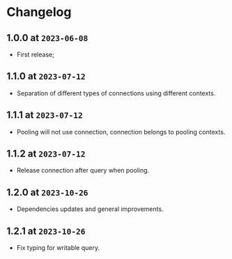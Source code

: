 # Changelog

## 1.0.0 at `2023-06-08`

* First release;

## 1.1.0 at `2023-07-12`

* Separation of different types of connections using different contexts.

## 1.1.1 at `2023-07-12`

* Pooling will not use connection, connection belongs to pooling contexts.

## 1.1.2 at `2023-07-12`

* Release connection after query when pooling.

## 1.2.0 at `2023-10-26`

* Dependencies updates and general improvements.

## 1.2.1 at `2023-10-26`

* Fix typing for writable query.
